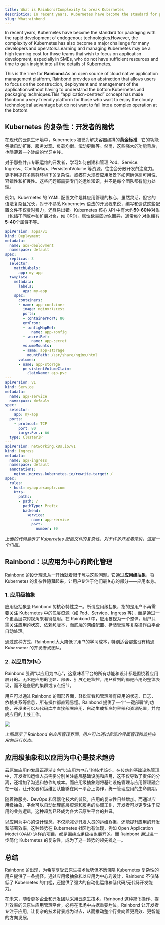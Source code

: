 ```yaml
---
title: What is Rainbond?Complexity to break Kubernetes
description: In recent years, Kubernetes have become the standard for packaging with the rapid development of endogenous technologies.However, the complexity of Kubernetes has also become a major challenge for many developers and operators.Learning and managing Kubernetes may be a high learning cost for those teams that wish to focus on application development, especially in SMEs, who do not have sufficient resources and time to gain insight into all the details of Kubernetes.
slug: Whatrainbond
---
```


In recent years, Kubernetes have become the standard for packaging with the rapid development of endogenous technologies.However, the complexity of Kubernetes has also become a major challenge for many developers and operators.Learning and managing Kubernetes may be a high learning cost for those teams that wish to focus on application development, especially in SMEs, who do not have sufficient resources and time to gain insight into all the details of Kubernetes.

This is the time for **Rainbond**.As an open source of cloud native application management platform, Rainbond provides an abstraction that allows users to focus on the construction, deployment and management of the application without having to understand the bottom Kubernetes and packaging techniques.This “application-centred” concept has made Rainbond a very friendly platform for those who want to enjoy the cloudy technological advantage but do not want to fall into a complex operation at the bottom.

<!--truncate-->

## Kubernetes 的复杂性：开发者的隐忧

在现代的云原生环境中，Kubernetes 被誉为解决容器编排的**黄金标准**，它的功能包括自动扩展、服务发现、负载均衡、滚动更新等。然而，这些强大的功能背后，也隐藏着一个陡峭的学习曲线。

对于那些并非专职运维的开发者，学习如何创建和管理 Pod、Service、Ingress、ConfigMap、PersistentVolume 等资源，往往会分散开发的注意力。更不用提在多集群环境下的复杂性，或者在大规模应用场景下如何确保高可用性、容错性和扩展性。这些问题都需要专门的运维知识，并不是每个团队都有能力处理。

例如，Kubernetes 的 YAML 配置文件是其应用管理的核心，虽然灵活，但它的语法复杂且冗长，对于不熟悉 Kubernetes 语法的开发者来说，编写和调试这些配置文件不仅费时费力，还容易出错。Kubernetes 核心 API 中有大约**50-60**种对象（包括不同版本和扩展对象，如 CRD），属性数量因对象而异，通常每个对象拥有**5-40**个属性不等。

```yaml
apiVersion: apps/v1
kind: Deployment
metadata:
  name: app-deployment
  namespace: default
spec:
  replicas: 3
  selector:
    matchLabels:
      app: my-app
  template:
    metadata:
      labels:
        app: my-app
    spec:
      containers:
      - name: app-container
        image: nginx:latest
        ports:
        - containerPort: 80
        envFrom:
        - configMapRef:
            name: app-config
        - secretRef:
            name: app-secret
        volumeMounts:
        - name: app-storage
          mountPath: /usr/share/nginx/html
      volumes:
      - name: app-storage
        persistentVolumeClaim:
          claimName: app-pvc
---
apiVersion: v1
kind: Service
metadata:
  name: app-service
  namespace: default
spec:
  selector:
    app: my-app
  ports:
    - protocol: TCP
      port: 80
      targetPort: 80
  type: ClusterIP
---
apiVersion: networking.k8s.io/v1
kind: Ingress
metadata:
  name: app-ingress
  namespace: default
  annotations:
    nginx.ingress.kubernetes.io/rewrite-target: /
spec:
  rules:
  - host: myapp.example.com
    http:
      paths:
      - path: /
        pathType: Prefix
        backend:
          service:
            name: app-service
            port:
              number: 80
```

_上面的代码展示了 Kubernetes 配置文件的复杂性，对于许多开发者来说，这是一个门槛。_

## Rainbond：以应用为中心的简化管理

Rainbond 的设计理念从一开始就着眼于解决这些问题。它通过**应用级抽象**，将 Kubernetes 的复杂性隐藏起来，让用户专注于他们最关心的部分——应用本身。

### 1. 应用级抽象

应用级抽象是 Rainbond 的核心特性之一。所谓应用级抽象，指的是用户不再需要关注 Kubernetes 中的底层资源（如 Pod、Service、Ingress 等），而是通过一个更高层次的视角来看待应用。在 Rainbond 中，应用被视为一个整体，用户只需关注应用的状态、依赖和版本，而底层的网络配置、存储管理等复杂操作由平台自动处理。

通过这种方式，Rainbond 大大降低了用户的学习成本，特别适合那些没有精通 Kubernetes 的开发者或团队。

### 2. 以应用为中心

Rainbond 强调“以应用为中心”，这意味着平台的所有功能和设计都是围绕着应用展开的。无论是应用的创建、部署、扩展还是监控，用户看到的都是应用的整体表现，而不是底层的集群或节点细节。

用户可以通过 Rainbond 的图形界面，轻松查看和管理所有应用的状态、日志、依赖关系等信息，所有操作都直观易懂。Rainbond 提供了一个“一键部署”的功能，开发者可以从代码库中直接部署应用，自动生成相应的容器和资源配置，并完成应用的上线工作。

![](https://static.goodrain.com/wechat/what-is-rainbond/1.png)

_上图展示了 Rainbond 的应用管理界面，用户可以通过直观的界面管理和监控应用的运行状态。_

## 应用级抽象和以应用为中心是技术趋势

云原生应用的发展正逐渐走向“以应用为中心”的技术趋势。在传统的基础设施管理中，开发者和运维人员需要分别关注底层基础设施和应用，这不仅导致了责任的分离，还增加了沟通和协作的成本。而应用级抽象则将基础设施管理与应用管理融合在一起，让开发者和运维团队能够在同一平台上协作，统一管理应用的生命周期。

随着微服务、DevOps 和容器化技术的普及，应用的复杂性日益增加。而通过应用级抽象，平台可以自动处理底层资源和服务的协调工作，开发者可以更专注于应用的业务逻辑，这种趋势已经成为各大云原生平台的共识。

以应用为中心的设计理念，不仅能减少开发人员的运维负担，还能提升应用的开发和部署效率。这种趋势在 Kubernetes 社区也有体现，例如 Open Application Model (OAM) 这样的项目，都是围绕应用级抽象展开的。而 Rainbond 通过进一步简化 Kubernetes 的复杂性，成为了这一趋势的领先者之一。

## 总结

Rainbond 的出现，为希望享受云原生技术优势但不愿深陷 Kubernetes 复杂性的用户提供了一条捷径。通过应用级抽象和以应用为中心的设计，Rainbond 不仅降低了 Kubernetes 的门槛，还提供了强大的自动化运维和低代码/无代码开发能力。

在未来，随着更多企业和开发团队采用云原生技术，Rainbond 这种简化操作、提升效率的云原生应用管理平台，必将在市场中占据重要地位。Rainbond 让开发者专注于应用，让复杂的技术背景成为过去，从而推动整个行业向着更高效、更智能的方向发展。
